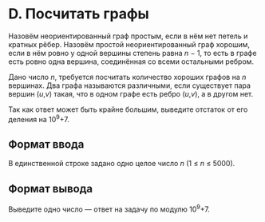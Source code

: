 # D. Посчитать графы
Назовём неориентированный граф простым, если в нём нет петель и кратных рёбер. Назовём простой неориентированный граф хорошим, если в нём ровно у одной вершины степень равна _n_ − 1, то есть в графе есть ровно одна вершина, соединённая со всеми остальными ребром.

Дано число _n_, требуется посчитать количество хороших графов на _n_ вершинах. Два графа называются различными, если существует пара вершин (_u_,_v_) такая, что в одном графе есть ребро (_u_,_v_), а в другом нет.

Так как ответ может быть крайне большим, выведите отстаток от его деления на 10<sup>9</sup>+7.

## Формат ввода
В единственной строке задано одно целое число _n_ (1 ≤ _n_ ≤ 5000).

## Формат вывода
Выведите одно число — ответ на задачу по модулю 10<sup>9</sup>+7. 
